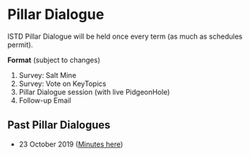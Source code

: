 # Pillar Dialogue

ISTD Pillar Dialogue will be held once every term (as much as schedules permit).

**Format** (subject to changes)

1. Survey: Salt Mine
2. Survey: Vote on KeyTopics
3. Pillar Dialogue session (with live PidgeonHole)
4. Follow-up Email

## Past Pillar Dialogues

* 23 October 2019 ([Minutes here](minutes_archive/hop_session_23_oct_2019.md))
